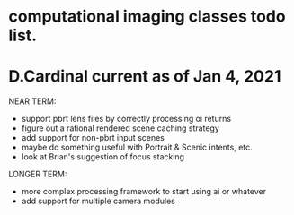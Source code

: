 # computational imaging classes todo list.
# D.Cardinal current as of Jan 4, 2021

NEAR TERM:
* support pbrt lens files by correctly processing oi returns
* figure out a rational rendered scene caching strategy
* add support for non-pbrt input scenes
* maybe do something useful with Portrait & Scenic intents, etc.
* look at Brian's suggestion of focus stacking

LONGER TERM:
* more complex processing framework to start using ai or whatever
* add support for multiple camera modules
